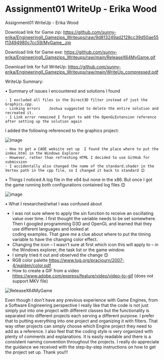 # Assignment01 WriteUp - Erika Wood

Assignment01 WriteUp - Erika Wood

Download link for Game zip: https://github.com/sunny-erika/EngineeringII_Gamezips_Writeups/raw/9d813249ad2128cc39d50ae55f13494980c7cc59/MyGame_.zip

Download link for Game exe: https://github.com/sunny-erika/EngineeringII_Gamezips_Writeups/raw/main/ReleaseX64MyGame.gif

Download link for full WriteUp: https://github.com/sunny-erika/EngineeringII_Gamezips_Writeups/raw/main/WriteUp_compressed.pdf

WriteUp Summary:

•	Summary of issues I encountered and solutions I found

    - I excluded all files in the Direct3D filter instead of just the Graphics.cpp.
    - Linking errors 	Joshua suggested to delete the entire solution and recreated it.
    - 1 Link error remained	I forgot to add the OpenGLExtension reference after setting up the solution again 
I added the following referenced to the graphics project:

![image](https://user-images.githubusercontent.com/63023478/133152594-633c0e89-f83f-4769-a492-5a8d9c05442f.png)

    - How to get a CADE website set up	I found the place where to put the index.html in the Windows Explorer
    - However, rather than refreshing HTML I decided to use GitHub for submission
    - I accidentally also changed the name of the standard.shader in the Vertex path in the cpp file, so I changed it back to standard 😊 

•	Things I noticed
    A log file in the x64 but none in the x86.
    But once I got the game running both configurations contained log files 😊

![image](https://user-images.githubusercontent.com/63023478/133152152-afb6653f-c2e6-46ac-b31b-f82edba047ed.png)


•	What I researched/what I was confused about
  - I was not sure where to apply the sin function to receive an oscillating value over time.
    I first thought the variable needs to be set somewhere. Then I googled programming D3D and OpenGL and learned that they use different languages and looked at     
    coding examples. That gave me a clue about where to put the timing variable to have the changing color effect.
  - Changing the icon – I wasn’t sure at first which icon this will apply to – in the Windows explorer, the task list or the game window.
  - I simply tried it out and observed the change 😊
  - RGB color palette	https://www.tug.org/pracjourn/2007-4/walden/color.pdf
  - How to create a GIF from a video	https://www.adobe.com/express/feature/video/video-to-gif (does not support MKV file)

![ReleaseX64MyGame](https://user-images.githubusercontent.com/63023478/133151886-2a80a9a4-53b6-4b88-8e2f-b9d1a8c8ecfc.gif)


Even though I don’t have any previous experience with Game Engines, from a Software Engineering perspective I really like that the code is not just simply put into one project with different classes but the functionality is separated into different projects each serving a different purpose. I prefer that to putting everything into one project and organizing it with filters. That way other projects can simply choose which Engine project they need to add as a reference. 
I also feel that the coding style is very organized with plenty of comments and explanations. It is easily readable and there is a consistent naming convention throughout the projects. 
I really do appreciate the guidance we received with the step-by-step instructions on how to get the project set up. Thank you!!!

